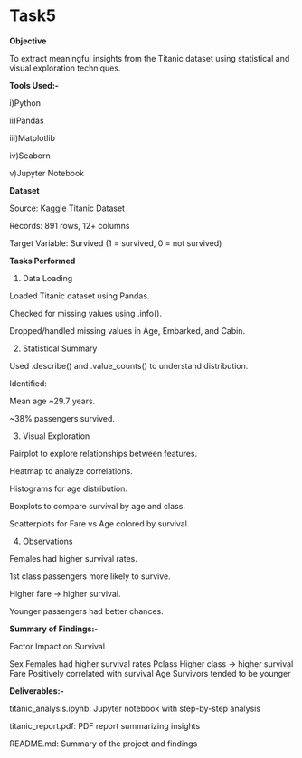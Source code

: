 # Task5

 **Objective**

To extract meaningful insights from the Titanic dataset using statistical and visual exploration techniques.


**Tools Used:-**

i)Python

ii)Pandas

iii)Matplotlib

iv)Seaborn

v)Jupyter Notebook


 **Dataset**

Source: Kaggle Titanic Dataset

Records: 891 rows, 12+ columns

Target Variable: Survived (1 = survived, 0 = not survived)



 **Tasks Performed**

1. Data Loading 

Loaded Titanic dataset using Pandas.

Checked for missing values using .info().

Dropped/handled missing values in Age, Embarked, and Cabin.


2. Statistical Summary

Used .describe() and .value_counts() to understand distribution.

Identified:

Mean age ~29.7 years.

~38% passengers survived.



3. Visual Exploration

Pairplot to explore relationships between features.

Heatmap to analyze correlations.

Histograms for age distribution.

Boxplots to compare survival by age and class.

Scatterplots for Fare vs Age colored by survival.


4. Observations

Females had higher survival rates.

1st class passengers more likely to survive.

Higher fare → higher survival.

Younger passengers had better chances.


 **Summary of Findings:-**

Factor	Impact on Survival

Sex	Females had higher survival rates
Pclass	Higher class → higher survival
Fare	Positively correlated with survival
Age	Survivors tended to be younger

**Deliverables:-**

titanic_analysis.ipynb: Jupyter notebook with step-by-step analysis

titanic_report.pdf: PDF report summarizing insights

README.md: Summary of the project and findings
